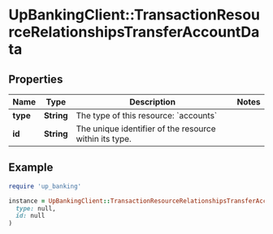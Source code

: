 # UpBankingClient::TransactionResourceRelationshipsTransferAccountData

## Properties

| Name | Type | Description | Notes |
| ---- | ---- | ----------- | ----- |
| **type** | **String** | The type of this resource: &#x60;accounts&#x60; |  |
| **id** | **String** | The unique identifier of the resource within its type.  |  |

## Example

```ruby
require 'up_banking'

instance = UpBankingClient::TransactionResourceRelationshipsTransferAccountData.new(
  type: null,
  id: null
)
```


